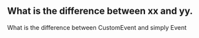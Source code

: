 ## What is the difference between xx and yy.

What is the difference between CustomEvent and simply Event 